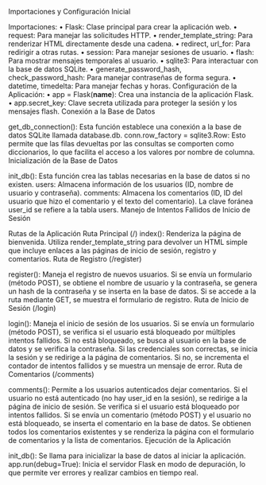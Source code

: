 Importaciones y Configuración Inicial
 
Importaciones:
•	Flask: Clase principal para crear la aplicación web.
•	request: Para manejar las solicitudes HTTP.
•	render_template_string: Para renderizar HTML directamente desde una cadena.
•	redirect, url_for: Para redirigir a otras rutas.
•	session: Para manejar sesiones de usuario.
•	flash: Para mostrar mensajes temporales al usuario.
•	sqlite3: Para interactuar con la base de datos SQLite.
•	generate_password_hash, check_password_hash: Para manejar contraseñas de forma segura.
•	datetime, timedelta: Para manejar fechas y horas.
Configuración de la Aplicación:
•	app = Flask(__name__): Crea una instancia de la aplicación Flask.
•	app.secret_key: Clave secreta utilizada para proteger la sesión y los mensajes flash.
Conexión a la Base de Datos
 
get_db_connection(): Esta función establece una conexión a la base de datos SQLite llamada database.db.
conn.row_factory = sqlite3.Row: Esto permite que las filas devueltas por las consultas se comporten como diccionarios, lo que facilita el acceso a los valores por nombre de columna.
Inicialización de la Base de Datos
 
init_db(): Esta función crea las tablas necesarias en la base de datos si no existen.
users: Almacena información de los usuarios (ID, nombre de usuario y contraseña).
comments: Almacena los comentarios (ID, ID del usuario que hizo el comentario y el texto del comentario). La clave foránea user_id se refiere a la tabla users.
Manejo de Intentos Fallidos de Inicio de Sesión
 
Rutas de la Aplicación
Ruta Principal (/)
index(): Renderiza la página de bienvenida.
Utiliza render_template_string para devolver un HTML simple que incluye enlaces a las páginas de inicio de sesión, registro y comentarios.
Ruta de Registro (/register)
   
register(): Maneja el registro de nuevos usuarios.
Si se envía un formulario (método POST), se obtiene el nombre de usuario y la contraseña, se genera un hash de la contraseña y se inserta en la base de datos.
Si se accede a la ruta mediante GET, se muestra el formulario de registro.
Ruta de Inicio de Sesión (/login)
   
 
login(): Maneja el inicio de sesión de los usuarios.
Si se envía un formulario (método POST), se verifica si el usuario está bloqueado por múltiples intentos fallidos.
Si no está bloqueado, se busca al usuario en la base de datos y se verifica la contraseña.
Si las credenciales son correctas, se inicia la sesión y se redirige a la página de comentarios. Si no, se incrementa el contador de intentos fallidos y se muestra un mensaje de error.
Ruta de Comentarios (/comments)
 
   
comments(): Permite a los usuarios autenticados dejar comentarios.
Si el usuario no está autenticado (no hay user_id en la sesión), se redirige a la página de inicio de sesión.
Se verifica si el usuario está bloqueado por intentos fallidos.
Si se envía un comentario (método POST) y el usuario no está bloqueado, se inserta el comentario en la base de datos.
Se obtienen todos los comentarios existentes y se renderiza la página con el formulario de comentarios y la lista de comentarios.
Ejecución de la Aplicación
 
init_db(): Se llama para inicializar la base de datos al iniciar la aplicación.
app.run(debug=True): Inicia el servidor Flask en modo de depuración, lo que permite ver errores y realizar cambios en tiempo real.
